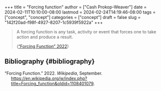 +++
title = "Forcing function"
author = ["Cash Prokop-Weaver"]
date = 2024-02-11T10:10:00-08:00
lastmod = 2024-02-24T14:19:46-08:00
tags = ["concept", "concept"]
categories = ["concept"]
draft = false
slug = "142f20ad-f98f-4927-8207-1c5939f5922a"
+++

> A forcing function is any task, activity or event that forces one to take action and produce a result.
>
> (<a href="#citeproc_bib_item_1">“Forcing Function” 2022</a>)


## Bibliography {#bibliography}

<style>.csl-entry{text-indent: -1.5em; margin-left: 1.5em;}</style><div class="csl-bib-body">
  <div class="csl-entry"><a id="citeproc_bib_item_1"></a>“Forcing Function.” 2022. <i>Wikipedia</i>, September. <a href="https://en.wikipedia.org/w/index.php?title=Forcing_function&oldid=1108401079">https://en.wikipedia.org/w/index.php?title=Forcing_function&#38;oldid=1108401079</a>.</div>
</div>
